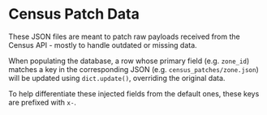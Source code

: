 # Census Patch Data

These JSON files are meant to patch raw payloads received from the Census API - mostly to handle outdated or missing data.

When populating the database, a row whose primary field (e.g. `zone_id`) matches a key in the corresponding JSON (e.g. `census_patches/zone.json`) will be updated using `dict.update()`, overriding the original data.

To help differentiate these injected fields from the default ones, these keys are prefixed with `x-`.
